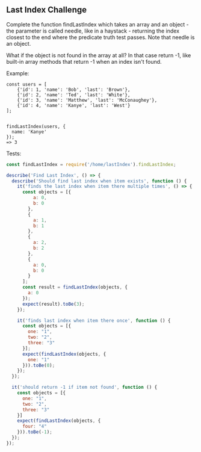 ## Last Index Challenge

Complete the function findLastIndex which takes an array and an object  - the parameter is called needle, like in a haystack - 
returning the index closest to the end where the predicate truth test passes. Note that needle is an object.

What if the object is not found in the array at all? In that case return -1, like built-in array methods that return -1 when an index isn't found.

Example:

	const users = [
	    {'id': 1, 'name': 'Bob', 'last': 'Brown'},
	    {'id': 2, 'name': 'Ted', 'last': 'White'},
	    {'id': 3, 'name': 'Matthew', 'last': 'McConaughey'},
	    {'id': 4, 'name': 'Kanye', 'last': 'West'}
	];


	findLastIndex(users, {
	  name: 'Kanye'
	});
	=> 3




Tests:

```js
const findLastIndex = require('/home/lastIndex').findLastIndex;

describe('Find Last Index', () => {
  describe('Should find last index when item exists', function () {
    it('finds the last index when item there multiple times', () => {
      const objects = [{
          a: 0,
          b: 0
        },
        {
          a: 1,
          b: 1
        },
        {
          a: 2,
          b: 2
        },
        {
          a: 0,
          b: 0
        }
      ];
      const result = findLastIndex(objects, {
        a: 0
      });
      expect(result).toBe(3);
    });

    it('finds last index when item there once', function () {
      const objects = [{
        one: "1",
        two: "2",
        three: "3"
      }];
      expect(findLastIndex(objects, {
        one: "1"
      })).toBe(0);
    });
  });

  it('should return -1 if item not found', function () {
    const objects = [{
      one: "1",
      two: "2",
      three: "3"
    }]
    expect(findLastIndex(objects, {
      four: "4"
    })).toBe(-1);
  });
});
```
